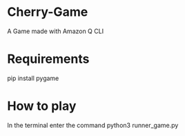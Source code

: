 # Cherry-Game
A Game made with Amazon Q CLI

# Requirements
pip install pygame

# How to play
In the terminal enter the command
python3 runner_game.py
